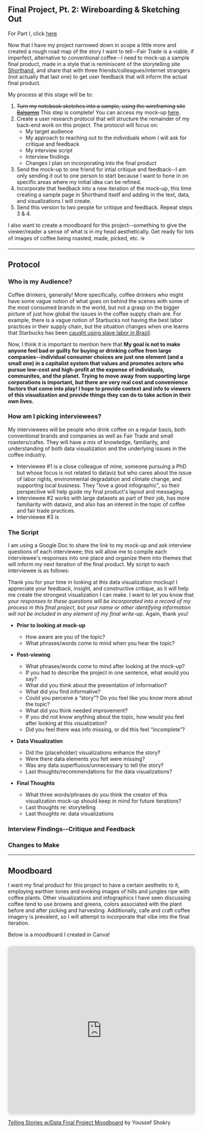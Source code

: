 ## Final Project, Pt. 2: Wireboarding & Sketching Out

For Part I, click [here](https://github.com/yshok9192/portfoli-ori/blob/main/Final_Project.md#final-project-pt-1-outlining--sketching)

Now that I have my project narrowed down in scope a little more and created a rough road map of the story I want to tell--Fair Trade is a viable, if imperfect, alternative to conventional coffee--I need to mock-up a sample final product, made in a style that is reminiscent of the storytelling site [Shorthand](https://shorthand.com/), and share that with three friends/colleagues/internet strangers (not actually that last one) to get user feedback that will inform the actual final product. 

My process at this stage will be to:
1. ~~Turn my notebook sketches into a sample, using the wireframing site [Balsamiq](https://balsamiq.com/)~~ This step is complete! You can access my mock-up [here](https://balsamiq.cloud/sfjn3f5/pif1jdd).
2. Create a user research protocol that will structure the remainder of my back-end work on this project. The protocol will focus on:
   - My target audience
   - My approach to reaching out to the individuals whom I will ask for critique and feedback
   - My interview script
   - Interview findings
   - Changes I plan on incorporating into the final product
3. Send the mock-up to one friend for intial critique and feedback--I am only sending it out to one person to start because I want to hone in on specific areas where my initial idea can be refined.
4. Incorporate that feedback into a new iteration of the mock-up, this time creating a sample page in Shorthand itself and adding in the text, data, and visualizations I will create. 
5. Send this version to two people for critique and feedback. Repeat steps 3 & 4.

I also want to create a moodboard for this project--something to give the viewer/reader a sense of what is in my head aesthetically. Get ready for lots of images of coffee being roasted, made, picked, etc. ☕

--------------------------------------------------------------------------------------------------------------------------------------------------------------------

## Protocol

### Who is my Audience?
Coffee drinkers, generally! More specifically, coffee drinkers who might have some vague notion of what goes on behind the scenes with some of the most consumed brands in the world, but not a grasp on the bigger picture of just how global the issues in the coffee supply chain are. For example, there is a vague notion of Starbucks not having the best labor practices in their supply chain, but the situation changes when one learns that Starbucks has been [caught using slave labor in Brazil](https://fairworldproject.org/starbucks-has-a-slave-labor-problem/).

Now, I think it is important to mention here that **My goal is not to make anyone feel bad or guilty for buying or drinking coffee from large companies--individual consumer choices are just one element (and a small one) in a capitalist system that values and promotes actors who pursue low-cost and high-profit at the expense of individuals, communites, and the planet. Trying to move away from supporting large corporations is important, but there are very real cost and convenience factors that come into play! I hope to provide context and info to viewers of this visualization and provide things they can do to take action in their own lives.**

### How am I picking interviewees?
My interviewees will be people who drink coffee on a regular basis, both conventional brands and companies as well as Fair Trade and small roasters/cafes. They will have a mix of knowledge, familiarity, and understanding of both data visualization and the underlying issues in the coffee industry. 

* Interviewee #1 is a close colleague of mine, someone pursuing a PhD but whose focus is not related to dataviz but who cares about the issue of labor rights, environmental degradation and climate change, and supporting local business. They "love a good infographic", so their perspective will help guide my final product's layout and messaging.
* Interviewee #2 works with large datasets as part of their job, has more familiarity with dataviz, and also has an interest in the topic of coffee and fair trade practices. 
* Interviewee #3 is 

### The Script
I am using a Google Doc to share the link to my mock-up and ask interview questions of each interviewee; this will allow me to compile each interviewee's responses into one place and organize them into themes that will inform my next iteration of the final product. My script to each interviewee is as follows:

Thank you for your time in looking at this data visualization mockup! I appreciate your feedback, insight, and constructive critique, as it will help me create the strongest visualization I can make. I want to let you know that *your responses to these questions will be incorporated into a record of my process in this final project, but your name or other identifying information will not be included in any element of my final write-up.* Again, thank you!

- **Prior to looking at mock-up**
  - How aware are you of the topic? 
  - What phrases/words come to mind when you hear the topic?

- **Post-viewing**
  - What phrases/words come to mind after looking at the mock-up?
  - If you had to describe the project in one sentence, what would you say?
  - What did you think about the presentation of information?
  - What did you find informative?
  - Could you perceive a “story”? Do you feel like you know more about the topic?
  - What did you think needed improvement?
  - If you did not know anything about the topic, how would you feel after looking at this visualization?
  - Did you feel there was info missing, or did this feel “incomplete”?

- **Data Visualization**
  - Did the (placeholder) visualizations enhance the story? 
  - Were there data elements you felt were missing?
  - Was any data superfluous/unnecessary to tell the story?
  - Last thoughts/recommendations for the data visualizations?

- **Final Thoughts**
  - What three words/phrases do you think the creator of this visualization mock-up should keep in mind for future iterations?
  - Last thoughts re: storytelling
  - Last thoughts re: data visualizations

### Interview Findings--Critique and Feedback

### Changes to Make

--------------------------------------------------------------------------------------------------------------------------------------------------------------------

## Moodboard

I want my final product for this project to have a certain aesthetic to it, employing earthier tones and evoking images of hills and jungles ripe with coffee plants. Other visualizations and infographics I have seen discussing coffee tend to use browns and greens, colors associated with the plant before and after picking and harvesting. Additionally, cafe and craft coffee imagery is prevalent, so I will attempt to incorporate that vibe into the final iteration. 

Below is a moodboard I created in Canva!

<div style="position: relative; width: 100%; height: 0; padding-top: 80.0000%;
 padding-bottom: 48px; box-shadow: 0 2px 8px 0 rgba(63,69,81,0.16); margin-top: 1.6em; margin-bottom: 0.9em; overflow: hidden;
 border-radius: 8px; will-change: transform;">
  <iframe loading="lazy" style="position: absolute; width: 100%; height: 100%; top: 0; left: 0; border: none; padding: 0;margin: 0;"
    src="https:&#x2F;&#x2F;www.canva.com&#x2F;design&#x2F;DAE4uXnu6Jw&#x2F;view?embed" allowfullscreen="allowfullscreen" allow="fullscreen">
  </iframe>
</div>

<a href="https:&#x2F;&#x2F;www.canva.com&#x2F;design&#x2F;DAE4uXnu6Jw&#x2F;view?utm_content=DAE4uXnu6Jw&amp;utm_campaign=designshare&amp;utm_medium=embeds&amp;utm_source=link" target="_blank" rel="noopener">Telling Stories w&#x2F;Data Final Project Moodboard</a> by Youssef Shokry



